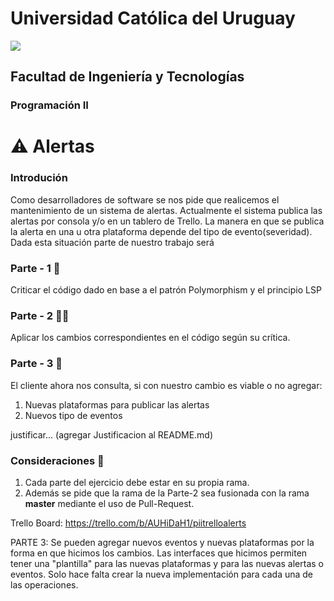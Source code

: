 # Universidad Católica del Uruguay
<img src="https://ucu.edu.uy/sites/all/themes/univer/logo.png">
 
## Facultad de Ingeniería y Tecnologías
### Programación II
 
# ⚠ Alertas
  
### Introdución
Como desarrolladores de software se nos pide que realicemos el mantenimiento de un sistema de alertas. Actualmente el sistema publica las alertas por consola y/o en un tablero de Trello. La manera en que se publica la alerta en una u otra plataforma depende del tipo de evento(severidad). Dada esta situación parte de nuestro trabajo será
 
### Parte - 1 🧐
Criticar el código dado en base a el patrón Polymorphism y el principio LSP
 
### Parte - 2 👨‍💻
Aplicar los cambios correspondientes en el código según su crítica.
 
### Parte - 3 🤝
El cliente ahora nos consulta, si con nuestro cambio es viable o no agregar:

1. Nuevas plataformas para publicar las alertas
2. Nuevos tipo de eventos

justificar... (agregar Justificacion al README.md)

 
### Consideraciones 🛑
1. Cada parte del ejercicio debe estar en su propia rama.
2. Además se pide que la rama de la Parte-2 sea fusionada
con la rama **master** mediante el uso de Pull-Request.
 
 
Trello Board: https://trello.com/b/AUHiDaH1/piitrelloalerts


PARTE 3:
    Se pueden agregar nuevos eventos y nuevas plataformas por la forma en que hicimos los cambios.
    Las interfaces que hicimos permiten tener una "plantilla" para las nuevas plataformas y para
    las nuevas alertas o eventos. Solo hace falta crear la nueva implementación para cada una de
    las operaciones.